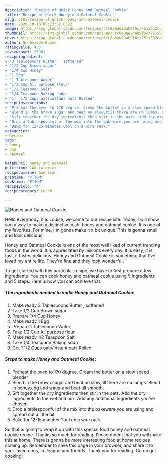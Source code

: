```yaml
---
description: "Recipe of Quick Honey and Oatmeal Cookie"
title: "Recipe of Quick Honey and Oatmeal Cookie"
slug: 5603-recipe-of-quick-honey-and-oatmeal-cookie
date: 2020-10-18T02:23:37.632Z
image: https://img-global.cpcdn.com/recipes/3fc8e8ae2bab9f6c/751x532cq70/honey-and-oatmeal-cookie-recipe-main-photo.jpg
thumbnail: https://img-global.cpcdn.com/recipes/3fc8e8ae2bab9f6c/751x532cq70/honey-and-oatmeal-cookie-recipe-main-photo.jpg
cover: https://img-global.cpcdn.com/recipes/3fc8e8ae2bab9f6c/751x532cq70/honey-and-oatmeal-cookie-recipe-main-photo.jpg
author: Genevieve Payne
ratingvalue: 4.5
reviewcount: 15801
recipeingredient:
- "3 Tablespoons Butter   softened"
- "1/2 Cup Brown sugar"
- "1/4 Cup Honey"
- "1 Egg"
- "1 Tablespoon Water"
- "1/2 Cup All purpose flour"
- "1/2 Teaspoon Salt"
- "1/4 Teaspoon Baking soda"
- "1   1/2 Cups oatsinstant oats Rolled"
recipeinstructions:
- "Preheat the oven to 170 degree. Cream the butter on a slow speed blender"
- "Blend in the brown sugar and beat on slow,till there are no lumps. Blend in honey,egg and water and beat till smooth."
- "Sift together the dry ingredients then stir in the oats. Add the dry ingredients to the wet and mix. Add any additional ingredients you&#39;ve chosen."
- "Drop a tablespoonful of the mix into the bakeware you are using and spread out a little bit"
- "Bake for 12-15 minutes.Cool on a wire rack."
categories:
- Recipe
tags:
- honey
- and
- oatmeal

katakunci: honey and oatmeal 
nutrition: 100 calories
recipecuisine: American
preptime: "PT10M"
cooktime: "PT46M"
recipeyield: "4"
recipecategory: Lunch

---
```



![Honey and Oatmeal Cookie](https://img-global.cpcdn.com/recipes/3fc8e8ae2bab9f6c/751x532cq70/honey-and-oatmeal-cookie-recipe-main-photo.jpg)

Hello everybody, it is Louise, welcome to our recipe site. Today, I will show you a way to make a distinctive dish, honey and oatmeal cookie. It is one of my favorites. For mine, I'm gonna make it a bit unique. This is gonna smell and look delicious.

Honey and Oatmeal Cookie is one of the most well liked of current trending foods in the world. It is appreciated by millions every day. It is easy, it is fast, it tastes delicious. Honey and Oatmeal Cookie is something that I've loved my entire life. They're fine and they look wonderful.




To get started with this particular recipe, we have to first prepare a few ingredients. You can cook honey and oatmeal cookie using 9 ingredients and 5 steps. Here is how you can achieve that.

<!--inarticleads1-->

##### The ingredients needed to make Honey and Oatmeal Cookie:

1. Make ready 3 Tablespoons Butter ,  softened
1. Take 1/2 Cup Brown sugar
1. Prepare 1/4 Cup Honey
1. Make ready 1 Egg
1. Prepare 1 Tablespoon Water
1. Take 1/2 Cup All purpose flour
1. Make ready 1/2 Teaspoon Salt
1. Take 1/4 Teaspoon Baking soda
1. Get 1   1/2 Cups oats/instant oats Rolled




<!--inarticleads2-->

##### Steps to make Honey and Oatmeal Cookie:

1. Preheat the oven to 170 degree. Cream the butter on a slow speed blender
1. Blend in the brown sugar and beat on slow,till there are no lumps. Blend in honey,egg and water and beat till smooth.
1. Sift together the dry ingredients then stir in the oats. Add the dry ingredients to the wet and mix. Add any additional ingredients you&#39;ve chosen.
1. Drop a tablespoonful of the mix into the bakeware you are using and spread out a little bit
1. Bake for 12-15 minutes.Cool on a wire rack.




So that is going to wrap it up with this special food honey and oatmeal cookie recipe. Thanks so much for reading. I'm confident that you will make this at home. There is gonna be more interesting food at home recipes coming up. Remember to save this page in your browser, and share it to your loved ones, colleague and friends. Thank you for reading. Go on get cooking!
